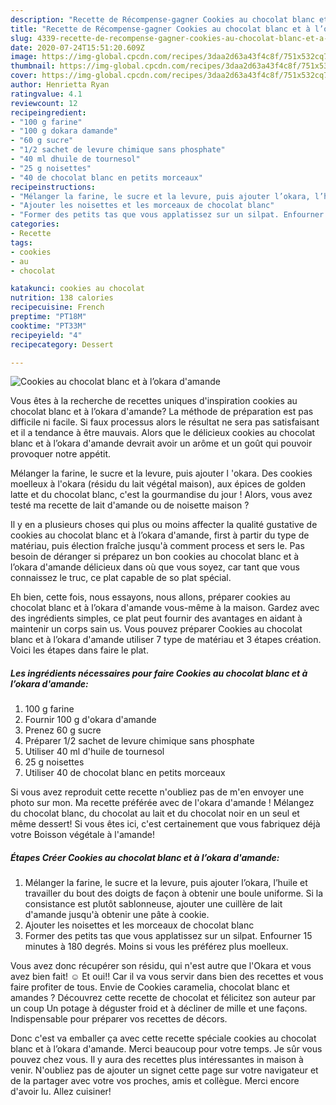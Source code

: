 ```yaml
---
description: "Recette de Récompense-gagner Cookies au chocolat blanc et à l’okara d&amp;#39;amande"
title: "Recette de Récompense-gagner Cookies au chocolat blanc et à l’okara d&amp;#39;amande"
slug: 4339-recette-de-recompense-gagner-cookies-au-chocolat-blanc-et-a-lokara-d-and-39-amande
date: 2020-07-24T15:51:20.609Z
image: https://img-global.cpcdn.com/recipes/3daa2d63a43f4c8f/751x532cq70/cookies-au-chocolat-blanc-et-a-lokara-damande-photo-principale-de-la-recette.jpg
thumbnail: https://img-global.cpcdn.com/recipes/3daa2d63a43f4c8f/751x532cq70/cookies-au-chocolat-blanc-et-a-lokara-damande-photo-principale-de-la-recette.jpg
cover: https://img-global.cpcdn.com/recipes/3daa2d63a43f4c8f/751x532cq70/cookies-au-chocolat-blanc-et-a-lokara-damande-photo-principale-de-la-recette.jpg
author: Henrietta Ryan
ratingvalue: 4.1
reviewcount: 12
recipeingredient:
- "100 g farine"
- "100 g dokara damande"
- "60 g sucre"
- "1/2 sachet de levure chimique sans phosphate"
- "40 ml dhuile de tournesol"
- "25 g noisettes"
- "40 de chocolat blanc en petits morceaux"
recipeinstructions:
- "Mélanger la farine, le sucre et la levure, puis ajouter l’okara, l’huile et travailler du bout des doigts de façon à obtenir une boule uniforme. Si la consistance est plutôt sablonneuse, ajouter une cuillère de lait d&#39;amande jusqu&#39;à obtenir une pâte à cookie."
- "Ajouter les noisettes et les morceaux de chocolat blanc"
- "Former des petits tas que vous applatissez sur un silpat. Enfourner 15 minutes à 180 degrés. Moins si vous les préférez plus moelleux."
categories:
- Recette
tags:
- cookies
- au
- chocolat

katakunci: cookies au chocolat 
nutrition: 138 calories
recipecuisine: French
preptime: "PT18M"
cooktime: "PT33M"
recipeyield: "4"
recipecategory: Dessert

---
```



![Cookies au chocolat blanc et à l’okara d&#39;amande](https://img-global.cpcdn.com/recipes/3daa2d63a43f4c8f/751x532cq70/cookies-au-chocolat-blanc-et-a-lokara-damande-photo-principale-de-la-recette.jpg)

Vous êtes à la recherche de recettes uniques d'inspiration cookies au chocolat blanc et à l’okara d&#39;amande? La méthode de préparation est pas difficile ni facile. Si faux processus alors le résultat ne sera pas satisfaisant et il a tendance à être mauvais. Alors que le délicieux cookies au chocolat blanc et à l’okara d&#39;amande devrait avoir un arôme et un goût qui pouvoir provoquer notre appétit.

Mélanger la farine, le sucre et la levure, puis ajouter l &#39;okara. Des cookies moelleux à l&#39;okara (résidu du lait végétal maison), aux épices de golden latte et du chocolat blanc, c&#39;est la gourmandise du jour ! Alors, vous avez testé ma recette de lait d&#39;amande ou de noisette maison ?

Il y en a plusieurs choses qui plus ou moins affecter la qualité gustative de cookies au chocolat blanc et à l’okara d&#39;amande, first à partir du type de matériau, puis élection fraîche jusqu'à comment process et sers le. Pas besoin de déranger si préparez un bon cookies au chocolat blanc et à l’okara d&#39;amande délicieux dans où que vous soyez, car tant que vous connaissez le truc, ce plat capable de so plat spécial.


Eh bien, cette fois, nous essayons, nous allons, préparer cookies au chocolat blanc et à l’okara d&#39;amande vous-même à la maison. Gardez avec des ingrédients simples, ce plat peut fournir des avantages en aidant à maintenir un corps sain us. Vous pouvez préparer Cookies au chocolat blanc et à l’okara d&#39;amande utiliser 7 type de matériau et 3 étapes création. Voici les étapes dans faire le plat.

<!--inarticleads1-->

##### Les ingrédients nécessaires pour faire Cookies au chocolat blanc et à l’okara d&#39;amande:

1.  100 g farine
1. Fournir 100 g d&#39;okara d&#39;amande
1. Prenez 60 g sucre
1. Préparer 1/2 sachet de levure chimique sans phosphate
1. Utiliser 40 ml d&#39;huile de tournesol
1.  25 g noisettes
1. Utiliser 40 de chocolat blanc en petits morceaux


Si vous avez reproduit cette recette n&#39;oubliez pas de m&#39;en envoyer une photo sur mon. Ma recette préférée avec de l&#39;okara d&#39;amande ! Mélangez du chocolat blanc, du chocolat au lait et du chocolat noir en un seul et même dessert! Si vous êtes ici, c&#39;est certainement que vous fabriquez déjà votre Boisson végétale à l&#39;amande! 

<!--inarticleads2-->

##### Étapes Créer Cookies au chocolat blanc et à l’okara d&#39;amande:

1. Mélanger la farine, le sucre et la levure, puis ajouter l’okara, l’huile et travailler du bout des doigts de façon à obtenir une boule uniforme. Si la consistance est plutôt sablonneuse, ajouter une cuillère de lait d&#39;amande jusqu&#39;à obtenir une pâte à cookie.
1. Ajouter les noisettes et les morceaux de chocolat blanc
1. Former des petits tas que vous applatissez sur un silpat. Enfourner 15 minutes à 180 degrés. Moins si vous les préférez plus moelleux.


Vous avez donc récupérer son résidu, qui n&#39;est autre que l&#39;Okara et vous avez bien fait! ☺️ Et oui!! Car il va vous servir dans bien des recettes et vous faire profiter de tous. Envie de Cookies caramelia, chocolat blanc et amandes ? Découvrez cette recette de chocolat et félicitez son auteur par un coup Un potage à déguster froid et à décliner de mille et une façons. Indispensable pour préparer vos recettes de décors. 


Donc c'est va emballer ça avec cette recette spéciale cookies au chocolat blanc et à l’okara d&#39;amande. Merci beaucoup pour votre temps. Je sûr vous pouvez chez vous. Il y aura des recettes plus  intéressantes in maison à venir. N'oubliez pas de ajouter un signet cette page sur votre navigateur et de la partager avec votre vos proches, amis et collègue. Merci encore d'avoir lu. Allez cuisiner!
